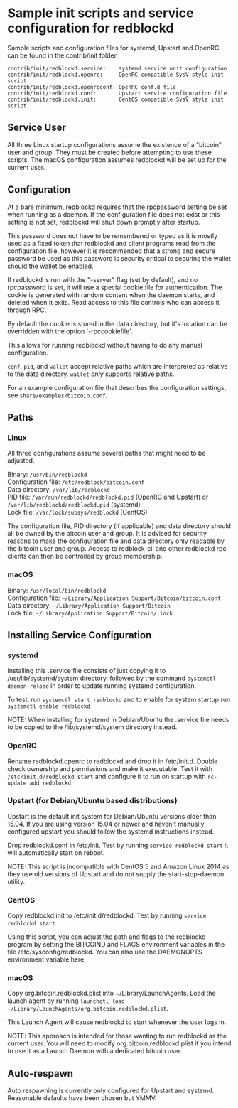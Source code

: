 Sample init scripts and service configuration for redblockd
==========================================================

Sample scripts and configuration files for systemd, Upstart and OpenRC
can be found in the contrib/init folder.

    contrib/init/redblockd.service:    systemd service unit configuration
    contrib/init/redblockd.openrc:     OpenRC compatible SysV style init script
    contrib/init/redblockd.openrcconf: OpenRC conf.d file
    contrib/init/redblockd.conf:       Upstart service configuration file
    contrib/init/redblockd.init:       CentOS compatible SysV style init script

Service User
---------------------------------

All three Linux startup configurations assume the existence of a "bitcoin" user
and group.  They must be created before attempting to use these scripts.
The macOS configuration assumes redblockd will be set up for the current user.

Configuration
---------------------------------

At a bare minimum, redblockd requires that the rpcpassword setting be set
when running as a daemon.  If the configuration file does not exist or this
setting is not set, redblockd will shut down promptly after startup.

This password does not have to be remembered or typed as it is mostly used
as a fixed token that redblockd and client programs read from the configuration
file, however it is recommended that a strong and secure password be used
as this password is security critical to securing the wallet should the
wallet be enabled.

If redblockd is run with the "-server" flag (set by default), and no rpcpassword is set,
it will use a special cookie file for authentication. The cookie is generated with random
content when the daemon starts, and deleted when it exits. Read access to this file
controls who can access it through RPC.

By default the cookie is stored in the data directory, but it's location can be overridden
with the option '-rpccookiefile'.

This allows for running redblockd without having to do any manual configuration.

`conf`, `pid`, and `wallet` accept relative paths which are interpreted as
relative to the data directory. `wallet` *only* supports relative paths.

For an example configuration file that describes the configuration settings,
see `share/examples/bitcoin.conf`.

Paths
---------------------------------

### Linux

All three configurations assume several paths that might need to be adjusted.

Binary:              `/usr/bin/redblockd`  
Configuration file:  `/etc/redblock/bitcoin.conf`  
Data directory:      `/var/lib/redblockd`  
PID file:            `/var/run/redblockd/redblockd.pid` (OpenRC and Upstart) or `/var/lib/redblockd/redblockd.pid` (systemd)  
Lock file:           `/var/lock/subsys/redblockd` (CentOS)  

The configuration file, PID directory (if applicable) and data directory
should all be owned by the bitcoin user and group.  It is advised for security
reasons to make the configuration file and data directory only readable by the
bitcoin user and group.  Access to redblock-cli and other redblockd rpc clients
can then be controlled by group membership.

### macOS

Binary:              `/usr/local/bin/redblockd`  
Configuration file:  `~/Library/Application Support/Bitcoin/bitcoin.conf`  
Data directory:      `~/Library/Application Support/Bitcoin`  
Lock file:           `~/Library/Application Support/Bitcoin/.lock`  

Installing Service Configuration
-----------------------------------

### systemd

Installing this .service file consists of just copying it to
/usr/lib/systemd/system directory, followed by the command
`systemctl daemon-reload` in order to update running systemd configuration.

To test, run `systemctl start redblockd` and to enable for system startup run
`systemctl enable redblockd`

NOTE: When installing for systemd in Debian/Ubuntu the .service file needs to be copied to the /lib/systemd/system directory instead.

### OpenRC

Rename redblockd.openrc to redblockd and drop it in /etc/init.d.  Double
check ownership and permissions and make it executable.  Test it with
`/etc/init.d/redblockd start` and configure it to run on startup with
`rc-update add redblockd`

### Upstart (for Debian/Ubuntu based distributions)

Upstart is the default init system for Debian/Ubuntu versions older than 15.04. If you are using version 15.04 or newer and haven't manually configured upstart you should follow the systemd instructions instead.

Drop redblockd.conf in /etc/init.  Test by running `service redblockd start`
it will automatically start on reboot.

NOTE: This script is incompatible with CentOS 5 and Amazon Linux 2014 as they
use old versions of Upstart and do not supply the start-stop-daemon utility.

### CentOS

Copy redblockd.init to /etc/init.d/redblockd. Test by running `service redblockd start`.

Using this script, you can adjust the path and flags to the redblockd program by
setting the BITCOIND and FLAGS environment variables in the file
/etc/sysconfig/redblockd. You can also use the DAEMONOPTS environment variable here.

### macOS

Copy org.bitcoin.redblockd.plist into ~/Library/LaunchAgents. Load the launch agent by
running `launchctl load ~/Library/LaunchAgents/org.bitcoin.redblockd.plist`.

This Launch Agent will cause redblockd to start whenever the user logs in.

NOTE: This approach is intended for those wanting to run redblockd as the current user.
You will need to modify org.bitcoin.redblockd.plist if you intend to use it as a
Launch Daemon with a dedicated bitcoin user.

Auto-respawn
-----------------------------------

Auto respawning is currently only configured for Upstart and systemd.
Reasonable defaults have been chosen but YMMV.
